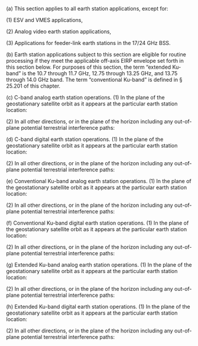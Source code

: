 (a) This section applies to all earth station applications, except for:

(1) ESV and VMES applications,

(2) Analog video earth station applications,

(3) Applications for feeder-link earth stations in the 17/24 GHz BSS.

(b) Earth station applications subject to this section are eligible for routine processing if they meet the applicable off-axis EIRP envelope set forth in this section below. For purposes of this section, the term “extended Ku-band” is the 10.7 through 11.7 GHz, 12.75 through 13.25 GHz, and 13.75 through 14.0 GHz band. The term “conventional Ku-band” is defined in § 25.201 of this chapter.

(c) C-band analog earth station operations. (1) In the plane of the geostationary satellite orbit as it appears at the particular earth station location:

(2) In all other directions, or in the plane of the horizon including any out-of-plane potential terrestrial interference paths:

(d) C-band digital earth station operations. (1) In the plane of the geostationary satellite orbit as it appears at the particular earth station location:

(2) In all other directions, or in the plane of the horizon including any out-of-plane potential terrestrial interference paths:

(e) Conventional Ku-band analog earth station operations. (1) In the plane of the geostationary satellite orbit as it appears at the particular earth station location:

(2) In all other directions, or in the plane of the horizon including any out-of-plane potential terrestrial interference paths:

(f) Conventional Ku-band digital earth station operations. (1) In the plane of the geostationary satellite orbit as it appears at the particular earth station location:

(2) In all other directions, or in the plane of the horizon including any out-of-plane potential terrestrial interference paths:

(g) Extended Ku-band analog earth station operations. (1) In the plane of the geostationary satellite orbit as it appears at the particular earth station location:

(2) In all other directions, or in the plane of the horizon including any out-of-plane potential terrestrial interference paths:

(h) Extended Ku-band digital earth station operations. (1) In the plane of the geostationary satellite orbit as it appears at the particular earth station location:

(2) In all other directions, or in the plane of the horizon including any out-of-plane potential terrestrial interference paths:

